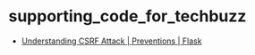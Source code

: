 # supporting_code_for_techbuzz

* [Understanding CSRF Attack | Preventions | Flask](https://github.com/amaanabbasi/supporting_code_for_techbuzz/tree/master/CSRF)
